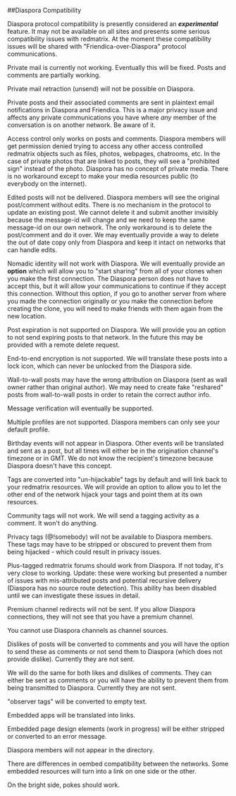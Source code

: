 ##Diaspora Compatibility

Diaspora protocol compatibility is presently considered an ***experimental*** feature. It may not be available on all sites and presents some serious compatibility issues with redmatrix. At the moment these compatibility issues will be shared with "Friendica-over-Diaspora" protocol communications. 

Private mail is currently not working. Eventually this will be fixed. Posts and comments are partially working. 

Private mail retraction (unsend) will not be possible on Diaspora. 

Private posts and their associated comments are sent in plaintext email notifications in Diaspora and Friendica. This is a major privacy issue and affects any private communications you have where *any* member of the conversation is on another network. Be aware of it. 

Access control only works on posts and comments. Diaspora members will get permission denied trying to access any other access controlled redmatrix objects such as files, photos, webpages, chatrooms, etc. In the case of private photos that are linked to posts, they will see a "prohibited sign" instead of the photo. Diaspora has no concept of private media. There is no workaround except to make your media resources public (to everybody on the internet).


Edited posts will not be delivered. Diaspora members will see the original post/comment without edits. There is no mechanism in the protocol to update an existing post. We cannot delete it and submit another invisibly because the message-id will change and we need to keep the same message-id on our own network. The only workaround is to delete the post/comment and do it over. We may eventually provide a way to delete the out of date copy only from Diaspora and keep it intact on networks that can handle edits. 

Nomadic identity will not work with Diaspora. We will eventually provide an **option** which will allow you to "start sharing" from all of your clones when you make the first connection. The Diaspora person does not have to accept this, but it will allow your communications to continue if they accept this connection. Without this option, if you go to another server from where you made the connection originally or you make the connection before creating the clone, you will need to make friends with them again from the new location. 

Post expiration is not supported on Diaspora. We will provide you an option to not send expiring posts to that network. In the future this may be provided with a remote delete request. 

End-to-end encryption is not supported. We will translate these posts into a lock icon, which can never be unlocked from the Diaspora side. 

Wall-to-wall posts may have the wrong attribution on Diaspora (sent as wall owner rather than original author). We may need to create fake "reshared" posts from wall-to-wall posts in order to retain the correct author info. 

Message verification will eventually be supported. 

Multiple profiles are not supported. Diaspora members can only see your default profile.

Birthday events will not appear in Diaspora. Other events will be translated and sent as a post, but all times will either be in the origination channel's timezone or in GMT. We do not know the recipient's timezone because Diaspora doesn't have this concept. 

Tags are converted into "un-hijackable" tags by default and will link back to your redmatrix resources. We will provide an option to allow you to let the other end of the network hijack your tags and point them at its own resources. 

Community tags will not work. We will send a tagging activity as a comment. It won't do anything.  

Privacy tags (@!somebody) will not be available to Diaspora members. These tags may have to be stripped or obscured to prevent them from being hijacked - which could result in privacy issues.  

Plus-tagged redmatrix forums should work from Diaspora. If not today, it's very close to working. Update: these were working but presented a number of issues with mis-attributed posts and potential recursive delivery (Diaspora has no source route detection). This ability has been disabled until we can investigate these issues in detail. 

Premium channel redirects will not be sent. If you allow Diaspora connections, they will not see that you have a premium channel. 

You cannot use Diaspora channels as channel sources. 


Dislikes of posts will be converted to comments and you will have the option to send these as comments or not send them to Diaspora (which does not provide dislike). Currently they are not sent.

We will do the same for both likes and dislikes of comments. They can either be sent as comments or you will have the ability to prevent them from being transmitted to Diaspora. Currently they are not sent. 


"observer tags" will be converted to empty text. 


Embedded apps will be translated into links.


Embedded page design elements (work in progress) will be either stripped or converted to an error message. 


Diaspora members will not appear in the directory. 


There are differences in oembed compatibility between the networks. Some embedded resources will turn into a link on one side or the other.  


On the bright side, pokes should work. 










 